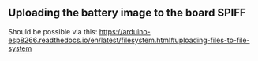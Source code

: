 ## Uploading the battery image to the board SPIFF

Should be possible via this: https://arduino-esp8266.readthedocs.io/en/latest/filesystem.html#uploading-files-to-file-system